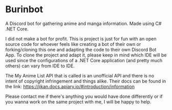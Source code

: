 # Burinbot
A Discord bot for gathering anime and manga information. Made using C# .NET Core.

I did not make a bot for profit. This is project is just for fun with an open source code for whoever feels like creating a bot of their own
or forking/cloning this one and adapting the code to their own Discord Bot App. To clone the project and adapt it, 
please keep in mind which IDE will be used since the configurations of a .NET Core application (and pretty much others) can vary from IDE to IDE.

The My Anime List API that is called is an unofficial API and there is no intent of copyright infringement and things alike. Their docs
can be found in the link:
https://jikan.docs.apiary.io/#introduction/information

Please contact me if there's anything you would have done differently or if you wanna work on the same project with me, I will be happy 
to help.
